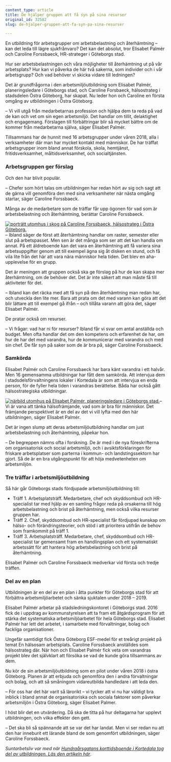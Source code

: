 ```yaml
---
content_type: article
title: De hjälper gruppen att få syn på sina resurser
original_id: 32582
slug: de-hjalper-gruppen-att-fa-syn-pa-sina-resurser

---
```


En utbildning för arbetsgrupper om arbetsbelastning och återhämtning – kan det leda till lägre sjukfrånvaro? Det kan det absolut, tror Elisabet Palmér och Caroline Forssbaeck, HR-strateger i Göteborgs stad.

Hur ser arbetsbelastningen och våra möjligheter till återhämtning ut på vår arbetsplats? Hur kan vi påverka de här två sakerna, som individer och i vår arbetsgrupp? Och vad behöver vi skicka vidare till ledningen?

Det är grundfrågorna i den arbetsmiljöutbildning som Elisabet Palmér, planeringsledare i Göteborgs stad, och Caroline Forsbaeck, hälsostrateg i stadsdelen Östra Göteborg, har skapat. Nu leder hon och Caroline en första omgång av utbildningen i Östra Göteborg.

– Vi vill utgå från medarbetarnas profession och hjälpa dem ta reda på vad de kan och vet om sin egen arbetsmiljö. Det handlar om tillit, delaktighet och engagemang. Förslagen till förbättringar blir så mycket bättre om de kommer från medarbetarna själva, säger Elisabet Palmér.

Tillsammans har de hunnit med 16 arbetsgrupper under våren 2018, alla i verksamheter där man har mycket kontakt med människor. De har träffat arbetsgrupper inom bland annat förskola, skola, hemtjänst, fritidsverksamhet, måltidsverksamhet, och socialtjänsten.

### Arbetsgruppen ger förslag

Och den har blivit populär.

– Chefer som hört talas om utbildningen har redan hört av sig och sagt att de gärna vill genomföra den med sina verksamheter när nästa omgång startar, säger Caroline Forssbaeck.

Många av de medarbetare som de träffar får upp ögonen för vad som är arbetsbelastning och återhämtning, berättar Caroline Forssbaeck.

[![porträtt utomhus i skog på Caroline Forssbaeck, hälsostrateg i Östra Göteborg.](https://www.suntarbetsliv.se/wp-content/uploads/2018/06/200x220-caroline-forssbaeck-foto-asa-hammar.jpg)](https://www.suntarbetsliv.se/wp-content/uploads/2018/06/200x220-caroline-forssbaeck-foto-asa-hammar.jpg)– Ibland säger de först att återhämtning handlar om raster, semester eller slut på arbetspasset. Men sen är det många som ser att det kan handla om annat. På ett äldreboende kan det vara en återhämtning att få variera sina arbetsuppgifter genom att till exempel ägna sig åt disken en stund, och få vila lite från det här att vara nära människor hela tiden. Det blev en aha-upplevelse för en grupp.

Det är meningen att gruppen också ska ge förslag på hur de kan skapa mer återhämtning, om de behöver det. Det är inte säkert att man måste få till aktiviteter för det.

– Ibland kan det räcka med att få syn på den återhämtning man redan har, och utveckla den lite mer. Bara att prata om det med varann kan göra att det blir lättare att till exempel gå ifrån – och tillåta varann att göra det, säger Elisabet Palmér.

De pratar också om resurser.

– Vi frågar: vad har ni för resurser? Ibland får vi svar om antal anställda och budget. Men ofta handlar det om den kompetens och erfarenhet de har, om hur de har det med varandra, hur de kommunicerar med varandra och med sin chef. De får syn på saker som de är bra på, säger Caroline Forssbaeck.

### Samkörda

Elisabet Palmér och Caroline Forssbaeck har bara känt varandra i ett halvår. Men 16 gemensamma utbildningar har fått dem samkörda. Att intervjua dem i stadsdelsförvaltningens lokaler i Kortedala är som att intervjua en enda person, för de fyller hela tiden i varandras berättelse. Båda har också gått hälsostrategiska utbildningar.

[![närbild utomhus på Elisabet Palmér, planeringsledare i Göteborgs stad.](https://www.suntarbetsliv.se/wp-content/uploads/2018/06/200x220-elisabet-palmer-foto-asa-hammar.jpg)](https://www.suntarbetsliv.se/wp-content/uploads/2018/06/200x220-elisabet-palmer-foto-asa-hammar.jpg)– Vi är vana att tänka hälsofrämjande, vad som är bra för människor. Det främjande perspektivet är en del av det vi vill lyfta med den här utbildningen, säger Elisabet Palmér.

Det är ingen slump att deras arbetsmiljöutbildning handlar om just arbetsbelastning och återhämtning, påpekar hon.

– De begreppen nämns ofta i forskning. De är med i de nya föreskrifterna om organisatorisk och social arbetsmiljö, och i avsiktsförklaringen för friskare arbetsplatser som parterna i kommun- och landstingssektorn har gjort. Så de är en bra utgångspunkt för att höja medvetenheten om arbetsmiljön.

### Tre träffar i arbetsmiljöutbildning

Så här går Göteborgs stads fördjupade arbetsmiljöutbildning till:

*   Träff 1. Arbetsplatsträff. Medarbetare, chef och skyddsombud och HR-specialist tar med hjälp av en samling frågor reda på orsakerna till hög arbetsbelastning och brist på återhämtning, men också vilka resurser gruppen har.
*   Träff 2. Chef, skyddsombud och HR-specialist får fördjupad kunskap om hälso- och förändringsteorier, och stöd i att prioritera utifrån de behov som framkommit på träff 1.
*   Träff 3. Arbetsplatsträff. Medarbetare, chef, skyddsombud och HR-specialist tar gemensamt fram en handlingsplan och ett systematiskt arbetssätt för att hantera hög arbetsbelastning och brist på återhämtning.

Elisabet Palmér och Caroline Forssbaeck medverkar vid första och tredje träffen.

### Del av en plan

Utbildningen är en del av en plan i åtta punkter för Göteborgs stad för att förbättra arbetsmiljöarbetet och sänka sjuktalen under 2018 – 2019.

Elisabet Palmér arbetar på stadsledningskontoret i Göteborgs stad. 2016 fick de i uppdrag av kommunstyrelsen att ta fram ett åtgärdsprogram för att stärka det systematiska arbetsmiljöarbetet för hela Göteborgs stad. Elisabet Palmér har lett det arbetet, i samarbete med förvaltningar, bolag och fackliga organisationer.

Ungefär samtidigt fick Östra Göteborg ESF-medel för et treårigt projekt på temat En hälsosam arbetsplats. Caroline Forssbaeck anställdes som hälsostrateg där. När hon och Elisabet Palmér fick veta om varandras projekt blev det självklart att försöka se vad de kunde göra tillsammans av dem.

Nu kör de sin arbetsmiljöutbildning som en pilot under våren 2018 i östra Göteborg. Planen är att erbjuda och genomföra den i andra förvaltningar och bolag, och att så småningom vidareutbilda handledare i att leda den.

– För oss har det här varit så lärorikt – vi tycker att vi nu har väldigt bra inblick i bland annat de organisatoriska och sociala faktorer som påverkar arbetsmiljön i Östra Göteborg, säger Elisabet Palmer.

I höst blir det en utvärdering. Då ska de titta på hur deltagarna har upplevt utbildningen, och vilka effekter den gett.

– Det ska bli så spännande att se var det har landat. Men vi ser redan nu att den har inneburit ett lärande bland de som genomfört utbildningen, säger Caroline Forssbaeck.

_Suntarbetsliv var med när [Hundraårsgatans korttidsboende i Kortedala tog del av utbildningen. Läs den artikeln här](https://www.suntarbetsliv.se/artiklar/sam/vi-ser-varandras-formagor/)_.

